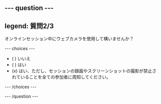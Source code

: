 --- question ---
---
legend: 質問2/3
---

オンラインセッション中にウェブカメラを使用して構いませんか？

--- choices ---

- ( ) いいえ
- ( ) はい
- (x) はい、ただし、セッションの録画やスクリーンショットの撮影が禁止されていることを全ての参加者に周知してください。

--- /choices ---

--- /question ---
